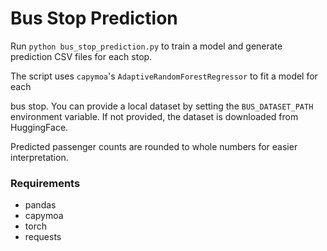 # Bus Stop Prediction

Run `python bus_stop_prediction.py` to train a model and generate prediction CSV files for each stop.


The script uses `capymoa`'s `AdaptiveRandomForestRegressor` to fit a model for each

bus stop. You can provide a local dataset by setting the `BUS_DATASET_PATH`
environment variable. If not provided, the dataset is downloaded from
HuggingFace.

Predicted passenger counts are rounded to whole numbers for easier interpretation.

### Requirements

- pandas
- capymoa
- torch
- requests

